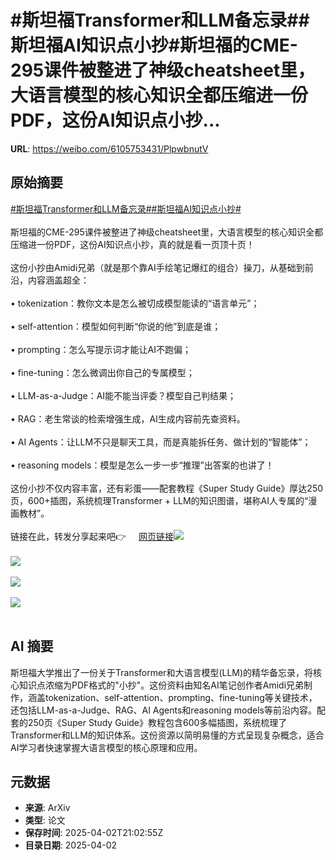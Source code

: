 # #斯坦福Transformer和LLM备忘录##斯坦福AI知识点小抄#斯坦福的CME-295课件被整进了神级cheatsheet里，大语言模型的核心知识全都压缩进一份PDF，这份AI知识点小抄...

**URL**: https://weibo.com/6105753431/PlpwbnutV

## 原始摘要

<a href="https://m.weibo.cn/search?containerid=231522type%3D1%26t%3D10%26q%3D%23%E6%96%AF%E5%9D%A6%E7%A6%8FTransformer%E5%92%8CLLM%E5%A4%87%E5%BF%98%E5%BD%95%23&amp;extparam=%23%E6%96%AF%E5%9D%A6%E7%A6%8FTransformer%E5%92%8CLLM%E5%A4%87%E5%BF%98%E5%BD%95%23" data-hide=""><span class="surl-text">#斯坦福Transformer和LLM备忘录#</span></a><a href="https://m.weibo.cn/search?containerid=231522type%3D1%26t%3D10%26q%3D%23%E6%96%AF%E5%9D%A6%E7%A6%8FAI%E7%9F%A5%E8%AF%86%E7%82%B9%E5%B0%8F%E6%8A%84%23&amp;extparam=%23%E6%96%AF%E5%9D%A6%E7%A6%8FAI%E7%9F%A5%E8%AF%86%E7%82%B9%E5%B0%8F%E6%8A%84%23" data-hide=""><span class="surl-text">#斯坦福AI知识点小抄#</span></a><br><br>斯坦福的CME-295课件被整进了神级cheatsheet里，大语言模型的核心知识全都压缩进一份PDF，这份AI知识点小抄，真的就是看一页顶十页！<br><br>这份小抄由Amidi兄弟（就是那个靠AI手绘笔记爆红的组合）操刀，从基础到前沿，内容涵盖超全：<br><br>• tokenization：教你文本是怎么被切成模型能读的“语言单元”；<br><br>• self-attention：模型如何判断“你说的他”到底是谁；<br><br>• prompting：怎么写提示词才能让AI不跑偏；<br><br>• fine-tuning：怎么微调出你自己的专属模型；<br><br>• LLM-as-a-Judge：AI能不能当评委？模型自己判结果；<br><br>• RAG：老生常谈的检索增强生成，AI生成内容前先查资料。<br><br>• AI Agents：让LLM不只是聊天工具，而是真能拆任务、做计划的“智能体”；<br><br>• reasoning models：模型是怎么一步一步“推理”出答案的也讲了！<br><br>这份小抄不仅内容丰富，还有彩蛋——配套教程《Super Study Guide》厚达250页，600+插图，系统梳理Transformer + LLM的知识图谱，堪称AI人专属的“漫画教材”。<br><br>链接在此，转发分享起来吧👉 <a href="https://weibo.cn/sinaurl?u=https%3A%2F%2Fgithub.com%2Fafshinea%2Fstanford-cme-295-transformers-large-language-models" data-hide=""><span class="url-icon"><img style="width: 1rem;height: 1rem" src="https://h5.sinaimg.cn/upload/2015/09/25/3/timeline_card_small_web_default.png" referrerpolicy="no-referrer"></span><span class="surl-text">网页链接</span></a><img style="" src="https://tvax2.sinaimg.cn/large/006Fd7o3gy1i02kpoy52hj31po1bk4qp.jpg" referrerpolicy="no-referrer"><br><br><img style="" src="https://tvax3.sinaimg.cn/large/006Fd7o3gy1i02kpqftf9j31ps1bo1kx.jpg" referrerpolicy="no-referrer"><br><br><img style="" src="https://tvax1.sinaimg.cn/large/006Fd7o3gy1i02kps74hgj31pw1b07wh.jpg" referrerpolicy="no-referrer"><br><br><img style="" src="https://tvax1.sinaimg.cn/large/006Fd7o3gy1i02kptsfujj31pg1b27wh.jpg" referrerpolicy="no-referrer"><br><br>

## AI 摘要

斯坦福大学推出了一份关于Transformer和大语言模型(LLM)的精华备忘录，将核心知识点浓缩为PDF格式的"小抄"。这份资料由知名AI笔记创作者Amidi兄弟制作，涵盖tokenization、self-attention、prompting、fine-tuning等关键技术，还包括LLM-as-a-Judge、RAG、AI Agents和reasoning models等前沿内容。配套的250页《Super Study Guide》教程包含600多幅插图，系统梳理了Transformer和LLM的知识体系。这份资源以简明易懂的方式呈现复杂概念，适合AI学习者快速掌握大语言模型的核心原理和应用。

## 元数据

- **来源**: ArXiv
- **类型**: 论文
- **保存时间**: 2025-04-02T21:02:55Z
- **目录日期**: 2025-04-02
